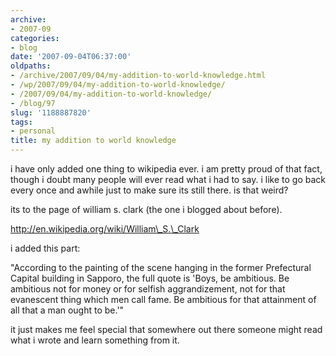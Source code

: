 ```yaml
---
archive:
- 2007-09
categories:
- blog
date: '2007-09-04T06:37:00'
oldpaths:
- /archive/2007/09/04/my-addition-to-world-knowledge.html
- /wp/2007/09/04/my-addition-to-world-knowledge/
- /2007/09/04/my-addition-to-world-knowledge/
- /blog/97
slug: '1188887820'
tags:
- personal
title: my addition to world knowledge
---
```


i have only added one thing to wikipedia ever. i am pretty proud of that
fact, though i doubt many people will ever read what i had to say. i like
to go back every once and awhile just to make sure its still there. is
that weird?

its to the page of william s. clark (the one i blogged about before).

http://en.wikipedia.org/wiki/William\_S.\_Clark

i added this part:

"According to the painting of the scene hanging in the former Prefectural
Capital building in Sapporo, the full quote is 'Boys, be ambitious. Be
ambitious not for money or for selfish aggrandizement, not for that
evanescent thing which men call fame. Be ambitious for that attainment of
all that a man ought to be.'"

it just makes me feel special that somewhere out there someone might read
what i wrote and learn something from it.

